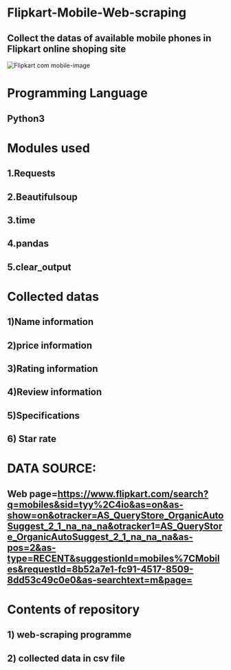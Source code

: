 # Flipkart-Mobile-Web-scraping
## Collect the datas of available mobile phones in Flipkart online shoping site
![Flipkart com mobile-image](https://user-images.githubusercontent.com/82861164/123741496-c6c7b380-d8c7-11eb-8c8e-143a48f6461f.jpg)
# Programming Language
## Python3
# Modules used
## 1.Requests
## 2.Beautifulsoup
## 3.time
## 4.pandas
## 5.clear_output
# Collected datas
## 1)Name information
## 2)price information
## 3)Rating information
## 4)Review information
## 5)Specifications
## 6) Star rate
# DATA SOURCE:
## Web page=https://www.flipkart.com/search?q=mobiles&sid=tyy%2C4io&as=on&as-show=on&otracker=AS_QueryStore_OrganicAutoSuggest_2_1_na_na_na&otracker1=AS_QueryStore_OrganicAutoSuggest_2_1_na_na_na&as-pos=2&as-type=RECENT&suggestionId=mobiles%7CMobiles&requestId=8b52a7e1-fc91-4517-8509-8dd53c49c0e0&as-searchtext=m&page=
# Contents of repository
## 1) web-scraping programme
## 2) collected data in csv file
